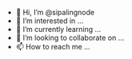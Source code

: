 - 👋 Hi, I’m @sipalingnode
- 👀 I’m interested in ...
- 🌱 I’m currently learning ...
- 💞️ I’m looking to collaborate on ...
- 📫 How to reach me ...

<!---
sipalingnode/sipalingnode is a ✨ special ✨ repository because its `README.md` (this file) appears on your GitHub profile.
You can click the Preview link to take a look at your changes.
--->
